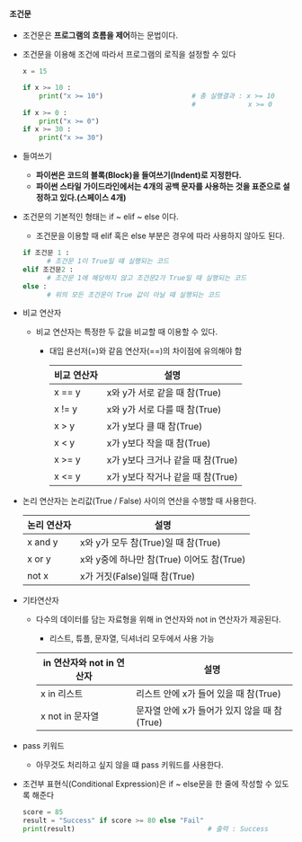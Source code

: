 #### 조건문

- 조건문은 **프로그램의 흐름을 제어**하는 문법이다.

- 조건문을 이용해 조건에 따라서 프로그램의 로직을 설정할 수 있다

  ```python
  x = 15

  if x >= 10 :
      print("x >= 10")						# 총 실행결과 : x >= 10
      										#			  x >= 0
  if x >= 0 :
      print("x >= 0")
  if x >= 30 :
      print("x >= 30")
  ```

- 들여쓰기

  - **파이썬은 코드의 블록(Block)을 들여쓰기(Indent)로 지정한다.**
  - **파이썬 스타일 가이드라인에서는 4개의 공백 문자를 사용하는 것을 표준으로 설정하고 있다.(스페이스 4개)**

- 조건문의 기본적인 형태는 if ~ elif ~ else 이다.

  - 조건문을 이용할 때 elif 혹은 else 부분은 경우에 따라 사용하지 않아도 된다.

  ```python
  if 조건문 1 :
        # 조건문 1이 True일 떄 실행되는 코드
  elif 조건문2 :
        # 조건문 1에 해당하지 않고 조건문2가 True일 때 실행되는 코드
  else :
        # 위의 모든 조건문이 True 값이 아닐 때 실행되는 코드
  ```

- 비교 연산자

  - 비교 연산자는 특정한 두 값을 비교할 때 이용할 수 있다.

    - 대입 욘선저(=)와 같음 연산자(==)의 차이점에 유의해야 함

      | 비교 연산자 | 설명                              |
      | ----------- | --------------------------------- |
      | x == y      | x와 y가 서로 같을 때 참(True)     |
      | x != y      | x와 y가 서로 다를 때 참(True)     |
      | x > y       | x가 y보다 클 때 참(True)          |
      | x < y       | x가 y보다 작을 때 참(True)        |
      | x >= y      | x가 y보다 크거나 같을 때 참(True) |
      | x <= y      | x가 y보다 작거나 같을 때 참(True) |

- 논리 연산자는 논리값(True / False) 사이의 연산을 수행할 때 사용한다.

  | 논리 연산자 | 설명                                      |
  | ----------- | ----------------------------------------- |
  | x and y     | x와 y가 모두 참(True)일 때 참(True)       |
  | x or y      | x와 y중에 하나만 참(True) 이어도 참(True) |
  | not x       | x가 거짓(False)일때 참(True)              |

- 기타연산자

  - 다수의 데이터를 담는 자료형을 위해 in 연산자와 not in 연산자가 제공된다.

    - 리스트, 튜플, 문자열, 딕셔너리 모두에서 사용 가능

    | in 연산자와 not in 연산자 | 설명                                         |
    | ------------------------- | -------------------------------------------- |
    | x in 리스트               | 리스트 안에 x가 들어 있을 때 참(True)        |
    | x not in 문자열           | 문자열 안에 x가 들어가 있지 않을 때 참(True) |

- pass 키워드

  - 아무것도 처리하고 싶지 않을 떄 pass 키워드를 사용한다.

- 조건부 표현식(Conditional Expression)은 if ~ else문을 한 줄에 작성할 수 있도록 해준다

  ```python
  score = 85
  result = "Success" if score >= 80 else "Fail"
  print(result)									# 출력 : Success
  ```
